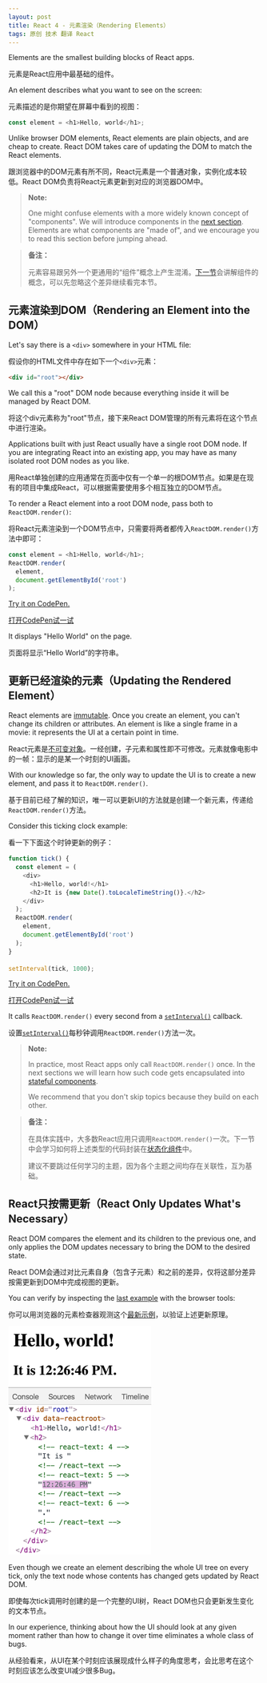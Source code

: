 ```yaml
---
layout: post
title: React 4 - 元素渲染（Rendering Elements）
tags: 原创 技术 翻译 React
---
```


Elements are the smallest building blocks of React apps.

元素是React应用中最基础的组件。

An element describes what you want to see on the screen:

元素描述的是你期望在屏幕中看到的视图：

```js
const element = <h1>Hello, world</h1>;
```

Unlike browser DOM elements, React elements are plain objects, and are cheap to create. React DOM takes care of updating the DOM to match the React elements.

跟浏览器中的DOM元素有所不同，React元素是一个普通对象，实例化成本较低。React DOM负责将React元素更新到对应的浏览器DOM中。

>**Note:**
>
>One might confuse elements with a more widely known concept of "components". We will introduce components in the [next section](/react/docs/components-and-props.html). Elements are what components are "made of", and we encourage you to read this section before jumping ahead.

> **备注：**
> 
> 元素容易跟另外一个更通用的“组件”概念上产生混淆。[下一节](./react-5-components-and-props.html)会讲解组件的概念，可以先忽略这个差异继续看完本节。

## 元素渲染到DOM（Rendering an Element into the DOM）

Let's say there is a `<div>` somewhere in your HTML file:

假设你的HTML文件中存在如下一个`<div>`元素：

```html
<div id="root"></div>
```

We call this a "root" DOM node because everything inside it will be managed by React DOM.

将这个div元素称为"root"节点，接下来React DOM管理的所有元素将在这个节点中进行渲染。

Applications built with just React usually have a single root DOM node. If you are integrating React into an existing app, you may have as many isolated root DOM nodes as you like.

用React单独创建的应用通常在页面中仅有一个单一的根DOM节点。如果是在现有的项目中集成React，可以根据需要使用多个相互独立的DOM节点。

To render a React element into a root DOM node, pass both to `ReactDOM.render()`:

将React元素渲染到一个DOM节点中，只需要将两者都传入`ReactDOM.render()`方法中即可：

```js
const element = <h1>Hello, world</h1>;
ReactDOM.render(
  element,
  document.getElementById('root')
);
```

[Try it on CodePen.](http://codepen.io/gaearon/pen/rrpgNB?editors=1010)

[打开CodePen试一试](http://codepen.io/gaearon/pen/rrpgNB?editors=1010)

It displays "Hello World" on the page.

页面将显示“Hello World”的字符串。

## 更新已经渲染的元素（Updating the Rendered Element）

React elements are [immutable](https://en.wikipedia.org/wiki/Immutable_object). Once you create an element, you can't change its children or attributes. An element is like a single frame in a movie: it represents the UI at a certain point in time.

React元素是[不可变对象](https://zh.wikipedia.org/wiki/不可變物件)。一经创建，子元素和属性即不可修改。元素就像电影中的一帧：显示的是某一个时刻的UI画面。

With our knowledge so far, the only way to update the UI is to create a new element, and pass it to `ReactDOM.render()`.

基于目前已经了解的知识，唯一可以更新UI的方法就是创建一个新元素，传递给`ReactDOM.render()`方法。

Consider this ticking clock example:

看一下下面这个时钟更新的例子：

```js
function tick() {
  const element = (
    <div>
      <h1>Hello, world!</h1>
      <h2>It is {new Date().toLocaleTimeString()}.</h2>
    </div>
  );
  ReactDOM.render(
    element,
    document.getElementById('root')
  );
}

setInterval(tick, 1000);
```

[Try it on CodePen.](http://codepen.io/gaearon/pen/gwoJZk?editors=0010)

[打开CodePen试一试](http://codepen.io/gaearon/pen/gwoJZk?editors=0010)

It calls `ReactDOM.render()` every second from a [`setInterval()`](https://developer.mozilla.org/en-US/docs/Web/API/WindowTimers/setInterval) callback.

设置[`setInterval()`](https://developer.mozilla.org/zh-CN/docs/Web/API/Window/setInterval)每秒钟调用`ReactDOM.render()`方法一次。

>**Note:**
>
>In practice, most React apps only call `ReactDOM.render()` once. In the next sections we will learn how such code gets encapsulated into [stateful components](/react/docs/state-and-lifecycle.html).
>
>We recommend that you don't skip topics because they build on each other.

> **备注：**
>
> 在具体实践中，大多数React应用只调用`ReactDOM.render()`一次。下一节中会学习如何将上述类型的代码封装在[状态化组件](./react-5-state-and-lifecycle.html)中。
>
> 建议不要跳过任何学习的主题，因为各个主题之间均存在关联性，互为基础。

## React只按需更新（React Only Updates What's Necessary）

React DOM compares the element and its children to the previous one, and only applies the DOM updates necessary to bring the DOM to the desired state.

React DOM会通过对比元素自身（包含子元素）和之前的差异，仅将这部分差异按需更新到DOM中完成视图的更新。

You can verify by inspecting the [last example](http://codepen.io/gaearon/pen/gwoJZk?editors=0010) with the browser tools:

你可以用浏览器的元素检查器观测这个[最新示例](http://codepen.io/gaearon/pen/gwoJZk?editors=0010)，以验证上述更新原理。

![DOM inspector showing granular updates](/tech/media/granular-dom-updates.gif)

Even though we create an element describing the whole UI tree on every tick, only the text node whose contents has changed gets updated by React DOM.

即使每次tick调用时创建的是一个完整的UI树，React DOM也只会更新发生变化的文本节点。

In our experience, thinking about how the UI should look at any given moment rather than how to change it over time eliminates a whole class of bugs.

从经验看来，从UI在某个时刻应该展现成什么样子的角度思考，会比思考在这个时刻应该怎么改变UI减少很多Bug。
